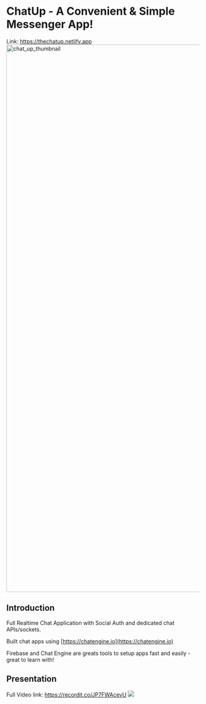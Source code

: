 # ChatUp - A Convenient & Simple Messenger App!

Link: https://thechatup.netlify.app
<img width="1427" alt="chat_up_thumbnail" src="https://user-images.githubusercontent.com/59211101/230222954-24528e37-7e2a-4294-b2bc-05d4379c7537.png">


## Introduction

Full Realtime Chat Application with Social Auth and dedicated chat APIs/sockets.

Built chat apps using [https://chatengine.io](https://chatengine.io)

Firebase and Chat Engine are greats tools to setup apps fast and easily - great to learn with!

## Presentation

Full Video link: https://recordit.co/JP7FWAcevU
<img src="http://g.recordit.co/JP7FWAcevU.gif" />


